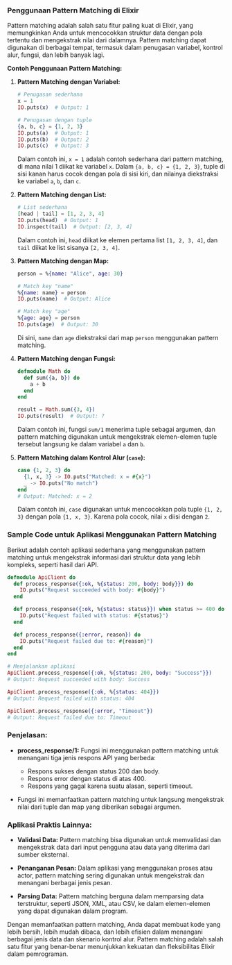 ### **Penggunaan Pattern Matching di Elixir**

Pattern matching adalah salah satu fitur paling kuat di Elixir, yang memungkinkan Anda untuk mencocokkan struktur data dengan pola tertentu dan mengekstrak nilai dari dalamnya. Pattern matching dapat digunakan di berbagai tempat, termasuk dalam penugasan variabel, kontrol alur, fungsi, dan lebih banyak lagi.

**Contoh Penggunaan Pattern Matching:**

1. **Pattern Matching dengan Variabel:**

   ```elixir
   # Penugasan sederhana
   x = 1
   IO.puts(x)  # Output: 1

   # Penugasan dengan tuple
   {a, b, c} = {1, 2, 3}
   IO.puts(a)  # Output: 1
   IO.puts(b)  # Output: 2
   IO.puts(c)  # Output: 3
   ```

   Dalam contoh ini, `x = 1` adalah contoh sederhana dari pattern matching, di mana nilai 1 diikat ke variabel `x`. Dalam `{a, b, c} = {1, 2, 3}`, tuple di sisi kanan harus cocok dengan pola di sisi kiri, dan nilainya diekstraksi ke variabel `a`, `b`, dan `c`.

2. **Pattern Matching dengan List:**

   ```elixir
   # List sederhana
   [head | tail] = [1, 2, 3, 4]
   IO.puts(head)  # Output: 1
   IO.inspect(tail)  # Output: [2, 3, 4]
   ```

   Dalam contoh ini, `head` diikat ke elemen pertama list `[1, 2, 3, 4]`, dan `tail` diikat ke list sisanya `[2, 3, 4]`.

3. **Pattern Matching dengan Map:**

   ```elixir
   person = %{name: "Alice", age: 30}

   # Match key "name"
   %{name: name} = person
   IO.puts(name)  # Output: Alice

   # Match key "age"
   %{age: age} = person
   IO.puts(age)  # Output: 30
   ```

   Di sini, `name` dan `age` diekstraksi dari map `person` menggunakan pattern matching.

4. **Pattern Matching dengan Fungsi:**

   ```elixir
   defmodule Math do
     def sum({a, b}) do
       a + b
     end
   end

   result = Math.sum({3, 4})
   IO.puts(result)  # Output: 7
   ```

   Dalam contoh ini, fungsi `sum/1` menerima tuple sebagai argumen, dan pattern matching digunakan untuk mengekstrak elemen-elemen tuple tersebut langsung ke dalam variabel `a` dan `b`.

5. **Pattern Matching dalam Kontrol Alur (`case`):**

   ```elixir
   case {1, 2, 3} do
     {1, x, 3} -> IO.puts("Matched: x = #{x}")
     _ -> IO.puts("No match")
   end
   # Output: Matched: x = 2
   ```

   Dalam contoh ini, `case` digunakan untuk mencocokkan pola tuple `{1, 2, 3}` dengan pola `{1, x, 3}`. Karena pola cocok, nilai `x` diisi dengan `2`.

### **Sample Code untuk Aplikasi Menggunakan Pattern Matching**

Berikut adalah contoh aplikasi sederhana yang menggunakan pattern matching untuk mengekstrak informasi dari struktur data yang lebih kompleks, seperti hasil dari API.

```elixir
defmodule ApiClient do
  def process_response({:ok, %{status: 200, body: body}}) do
    IO.puts("Request succeeded with body: #{body}")
  end

  def process_response({:ok, %{status: status}}) when status >= 400 do
    IO.puts("Request failed with status: #{status}")
  end

  def process_response({:error, reason}) do
    IO.puts("Request failed due to: #{reason}")
  end
end

# Menjalankan aplikasi
ApiClient.process_response({:ok, %{status: 200, body: "Success"}})
# Output: Request succeeded with body: Success

ApiClient.process_response({:ok, %{status: 404}})
# Output: Request failed with status: 404

ApiClient.process_response({:error, "Timeout"})
# Output: Request failed due to: Timeout
```

### **Penjelasan:**

- **process_response/1:** Fungsi ini menggunakan pattern matching untuk menangani tiga jenis respons API yang berbeda:
  - Respons sukses dengan status 200 dan body.
  - Respons error dengan status di atas 400.
  - Respons yang gagal karena suatu alasan, seperti timeout.

- Fungsi ini memanfaatkan pattern matching untuk langsung mengekstrak nilai dari tuple dan map yang diberikan sebagai argumen.

### **Aplikasi Praktis Lainnya:**

- **Validasi Data:** Pattern matching bisa digunakan untuk memvalidasi dan mengekstrak data dari input pengguna atau data yang diterima dari sumber eksternal.

- **Penanganan Pesan:** Dalam aplikasi yang menggunakan proses atau actor, pattern matching sering digunakan untuk mengekstrak dan menangani berbagai jenis pesan.

- **Parsing Data:** Pattern matching berguna dalam memparsing data terstruktur, seperti JSON, XML, atau CSV, ke dalam elemen-elemen yang dapat digunakan dalam program.

Dengan memanfaatkan pattern matching, Anda dapat membuat kode yang lebih bersih, lebih mudah dibaca, dan lebih efisien dalam menangani berbagai jenis data dan skenario kontrol alur. Pattern matching adalah salah satu fitur yang benar-benar menunjukkan kekuatan dan fleksibilitas Elixir dalam pemrograman.
